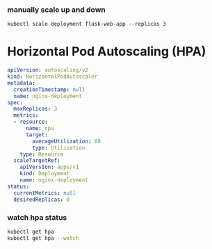 ### manually scale up and down
```
kubectl scale deployment flask-web-app --replicas 3
```

# Horizontal Pod Autoscaling (HPA)
```yml
apiVersion: autoscaling/v2
kind: HorizontalPodAutoscaler
metadata:
  creationTimestamp: null
  name: nginx-deployment
spec:
  maxReplicas: 3
  metrics:
  - resource:
      name: cpu
      target:
        averageUtilization: 80
        type: Utilization
    type: Resource
  scaleTargetRef:
    apiVersion: apps/v1
    kind: Deployment
    name: nginx-deployment
status:
  currentMetrics: null
  desiredReplicas: 0
```
### watch hpa status
```sh
kubectl get hpa
kubectl get hpa --watch
```
